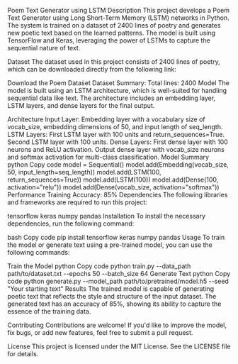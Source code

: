 Poem Text Generator using LSTM
Description
This project develops a Poem Text Generator using Long Short-Term Memory (LSTM) networks in Python. The system is trained on a dataset of 2400 lines of poetry and generates new poetic text based on the learned patterns. The model is built using TensorFlow and Keras, leveraging the power of LSTMs to capture the sequential nature of text.

Dataset
The dataset used in this project consists of 2400 lines of poetry, which can be downloaded directly from the following link:

Download the Poem Dataset
Dataset Summary:
Total lines: 2400
Model
The model is built using an LSTM architecture, which is well-suited for handling sequential data like text. The architecture includes an embedding layer, LSTM layers, and dense layers for the final output.

Architecture
Input Layer: Embedding layer with a vocabulary size of vocab_size, embedding dimensions of 50, and input length of seq_length.
LSTM Layers:
First LSTM layer with 100 units and return_sequences=True.
Second LSTM layer with 100 units.
Dense Layers:
First dense layer with 100 neurons and ReLU activation.
Output dense layer with vocab_size neurons and softmax activation for multi-class classification.
Model Summary
python
Copy code
model = Sequential()
model.add(Embedding(vocab_size, 50, input_length=seq_length))
model.add(LSTM(100, return_sequences=True))
model.add(LSTM(100))
model.add(Dense(100, activation="relu"))
model.add(Dense(vocab_size, activation="softmax"))
Performance
Training Accuracy: 85%
Dependencies
The following libraries and frameworks are required to run this project:

tensorflow
keras
numpy
pandas
Installation
To install the necessary dependencies, run the following command:

bash
Copy code
pip install tensorflow keras numpy pandas
Usage
To train the model or generate text using a pre-trained model, you can use the following commands:

Train the Model
python
Copy code
python train.py --data_path path/to/dataset.txt --epochs 50 --batch_size 64
Generate Text
python
Copy code
python generate.py --model_path path/to/pretrained/model.h5 --seed "Your starting text"
Results
The trained model is capable of generating poetic text that reflects the style and structure of the input dataset. The generated text has an accuracy of 85%, showing its ability to capture the essence of the training data.

Contributing
Contributions are welcome! If you'd like to improve the model, fix bugs, or add new features, feel free to submit a pull request.

License
This project is licensed under the MIT License. See the LICENSE file for details.

